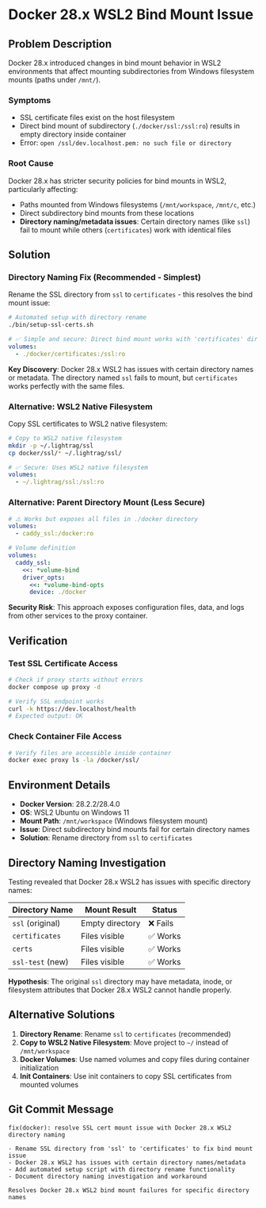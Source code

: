 # Docker 28.x WSL2 Bind Mount Issue

## Problem Description

Docker 28.x introduced changes in bind mount behavior in WSL2 environments that affect mounting subdirectories from Windows filesystem mounts (paths under `/mnt/`).

### Symptoms
- SSL certificate files exist on the host filesystem
- Direct bind mount of subdirectory (`./docker/ssl:/ssl:ro`) results in empty directory inside container
- Error: `open /ssl/dev.localhost.pem: no such file or directory`

### Root Cause
Docker 28.x has stricter security policies for bind mounts in WSL2, particularly affecting:
- Paths mounted from Windows filesystems (`/mnt/workspace`, `/mnt/c`, etc.)
- Direct subdirectory bind mounts from these locations
- **Directory naming/metadata issues**: Certain directory names (like `ssl`) fail to mount while others (`certificates`) work with identical files

## Solution

### Directory Naming Fix (Recommended - Simplest)
Rename the SSL directory from `ssl` to `certificates` - this resolves the bind mount issue:

```bash
# Automated setup with directory rename
./bin/setup-ssl-certs.sh
```

```yaml
# ✅ Simple and secure: Direct bind mount works with 'certificates' directory name
volumes:
  - ./docker/certificates:/ssl:ro
```

**Key Discovery**: Docker 28.x WSL2 has issues with certain directory names or metadata. The directory named `ssl` fails to mount, but `certificates` works perfectly with the same files.

### Alternative: WSL2 Native Filesystem
Copy SSL certificates to WSL2 native filesystem:

```bash
# Copy to WSL2 native filesystem
mkdir -p ~/.lightrag/ssl
cp docker/ssl/* ~/.lightrag/ssl/
```

```yaml
# ✅ Secure: Uses WSL2 native filesystem
volumes:
  - ~/.lightrag/ssl:/ssl:ro
```

### Alternative: Parent Directory Mount (Less Secure)
```yaml
# ⚠️ Works but exposes all files in ./docker directory
volumes:
  - caddy_ssl:/docker:ro

# Volume definition
volumes:
  caddy_ssl:
    <<: *volume-bind
    driver_opts:
      <<: *volume-bind-opts
      device: ./docker
```

**Security Risk**: This approach exposes configuration files, data, and logs from other services to the proxy container.

## Verification

### Test SSL Certificate Access
```bash
# Check if proxy starts without errors
docker compose up proxy -d

# Verify SSL endpoint works
curl -k https://dev.localhost/health
# Expected output: OK
```

### Check Container File Access
```bash
# Verify files are accessible inside container
docker exec proxy ls -la /docker/ssl/
```

## Environment Details

- **Docker Version**: 28.2.2/28.4.0
- **OS**: WSL2 Ubuntu on Windows 11
- **Mount Path**: `/mnt/workspace` (Windows filesystem mount)
- **Issue**: Direct subdirectory bind mounts fail for certain directory names
- **Solution**: Rename directory from `ssl` to `certificates`

## Directory Naming Investigation

Testing revealed that Docker 28.x WSL2 has issues with specific directory names:

| Directory Name | Mount Result | Status |
|---------------|--------------|---------|
| `ssl` (original) | Empty directory | ❌ Fails |
| `certificates` | Files visible | ✅ Works |
| `certs` | Files visible | ✅ Works |
| `ssl-test` (new) | Files visible | ✅ Works |

**Hypothesis**: The original `ssl` directory may have metadata, inode, or filesystem attributes that Docker 28.x WSL2 cannot handle properly.

## Alternative Solutions

1. **Directory Rename**: Rename `ssl` to `certificates` (recommended)
2. **Copy to WSL2 Native Filesystem**: Move project to `~/` instead of `/mnt/workspace`
3. **Docker Volumes**: Use named volumes and copy files during container initialization
4. **Init Containers**: Use init containers to copy SSL certificates from mounted volumes

## Git Commit Message
```
fix(docker): resolve SSL cert mount issue with Docker 28.x WSL2 directory naming

- Rename SSL directory from 'ssl' to 'certificates' to fix bind mount issue
- Docker 28.x WSL2 has issues with certain directory names/metadata
- Add automated setup script with directory rename functionality
- Document directory naming investigation and workaround

Resolves Docker 28.x WSL2 bind mount failures for specific directory names
```
